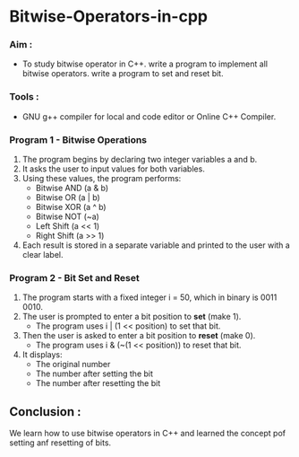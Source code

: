 # Bitwise-Operators-in-cpp

### Aim :

- To study bitwise operator in C++. write a program to implement all bitwise operators. write a program to set and reset bit.

### Tools :

- GNU g++ compiler for local and code editor or Online C++ Compiler.
  
### Program 1 - Bitwise Operations

1. The program begins by declaring two integer variables a and b.
2. It asks the user to input values for both variables.
3. Using these values, the program performs:
   - Bitwise AND (a & b)
   - Bitwise OR (a | b)
   - Bitwise XOR (a ^ b)
   - Bitwise NOT (~a)
   - Left Shift (a << 1)
   - Right Shift (a >> 1)
4. Each result is stored in a separate variable and printed to the user with a clear label.

### Program 2 - Bit Set and Reset

1. The program starts with a fixed integer i = 50, which in binary is 0011 0010.
2. The user is prompted to enter a bit position to **set** (make 1).
   - The program uses i | (1 << position) to set that bit.
3. Then the user is asked to enter a bit position to **reset** (make 0).
   - The program uses i & (~(1 << position)) to reset that bit.
4. It displays:
   - The original number
   - The number after setting the bit
   - The number after resetting the bit

## Conclusion : 

We learn how to use bitwise operators in C++ and learned the concept pof setting anf resetting of bits.
